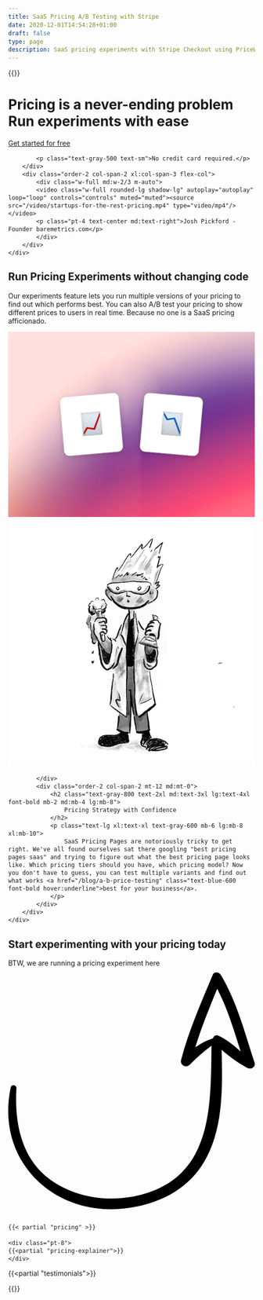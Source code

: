 ```yaml
---
title: SaaS Pricing A/B Testing with Stripe
date: 2020-12-01T14:54:28+01:00
draft: false
type: page
description: SaaS pricing experiments with Stripe Checkout using PriceWell
---
```

{{<rawhtml>}}
    <div class="py-12 md:py-24">
    <div class="max-w-screen-xl mx-auto px-6 lg:px-8 xl:px-4 grid md:grid-cols-4 xl:grid-cols-5 gap-x-12 lg:gap-x-20">
        <div class="order-1 col-span-2 self-center my-12 md:my-0">
            <h1 class="text-gray-800 text-3xl md:text-4xl lg:text-5xl font-bold mb-2 md:mb-4 lg:mb-8">
                Pricing is a never-ending problem <br/>
                Run experiments with ease
            </h1>
            <div class="flex space-x-4 mt-6">
                <a href="https://app.pricewell.io/register"
                    class="button"
                    data-analytics="Signup"
                >
                    Get started for free
                </a>
            </div>

            <p class="text-gray-500 text-sm">No credit card required.</p>
        </div>
        <div class="order-2 col-span-2 xl:col-span-3 flex-col">
            <div class="w-full md:w-2/3 m-auto">
            <video class="w-full rounded-lg shadow-lg" autoplay="autoplay" loop="loop" controls="controls" muted="muted"><source src="/video/startups-for-the-rest-pricing.mp4" type="video/mp4"/></video>
            <p class="pt-4 text-center md:text-right">Josh Pickford - Founder baremetrics.com</p>
            </div>
        </div>
    </div>

</div>
    <div class="py-12 md:py-24 bg-gray-100">
    <div class="max-w-screen-xl mx-auto px-6 lg:px-8 xl:px-4 grid md:grid-cols-4 xl:grid-cols-5 gap-x-12 lg:gap-x-20">
            <div class="order-2 md:order-1 col-span-2 self-center mt-12 md:mt-0">
            <h2 class="text-gray-800 text-2xl md:text-3xl lg:text-4xl font-bold mb-2 md:mb-4 lg:mb-8">
                    Run Pricing Experiments without changing code
                </h2>
                <p class="text-lg xl:text-xl text-gray-600 mb-6 lg:mb-8 xl:mb-10">
                    Our experiments feature lets you run multiple versions of your pricing to find out which performs best. You can also A/B test your pricing to show different prices to users in real time. Because no one is a SaaS pricing afficionado.
                </p>                
            </div>
            <div class="order-1 md:order-2 col-span-2 xl:col-span-3">
                <img src='/img/experiments/testing.jpeg' class="rounded-lg shadow-2xl" alt="" />
            </div>
        </div>
    </div>



<div class="py-12 md:py-24 pb-12 lg:pb-16 bg-gray-100">
    <div class="max-w-screen-xl mx-auto px-6 lg:px-8 xl:px-4 grid md:grid-cols-4 xl:grid-cols-5 gap-x-12 lg:gap-x-20">
            <div class="order-1 col-span-2 xl:col-span-3 self-center">
                <img src='img/experiment.png' alt="" />
                
            </div>
            <div class="order-2 col-span-2 mt-12 md:mt-0">
                <h2 class="text-gray-800 text-2xl md:text-3xl lg:text-4xl font-bold mb-2 md:mb-4 lg:mb-8">
                    Pricing Strategy with Confidence
                </h2>
                <p class="text-lg xl:text-xl text-gray-600 mb-6 lg:mb-8 xl:mb-10">
                    SaaS Pricing Pages are notoriously tricky to get right. We've all found ourselves sat there googling "best pricing pages saas" and trying to figure out what the best pricing page looks like. Which pricing tiers should you have, which pricing model? Now you don't have to guess, you can test multiple variants and find out what works <a href="/blog/a-b-price-testing" class="text-blue-600 font-bold hover:underline">best for your business</a>.
                </p>
            </div>
        </div>
    </div>

<div class="bg-gray-100">
<div class="max-w-screen-xl mx-auto px-6 lg:px-8 xl:px-4 py-12 lg:py-16 xl:py-24">
    <div class="text-center mb-6 md:mb-8">
        <h2 id="pricing" class="text-black text-3xl md:text-4xl lg:text-5xl font-bold mb-2 md:mb-4">Start experimenting with your pricing today</h2>
        <p class="text-lg xl:text-xl text-gray-800 relative w-1/2 m-auto">BTW, we are running a pricing experiment here <svg xmlns="http://www.w3.org/2000/svg" viewBox="0 0 372.136 372.136" class="w-12 ml-10 transform rotate-120 fill-current text-black"><path d="M371.682 143.271c-14.688-44.676-26.316-90.576-50.797-131.58-2.447-4.284-10.403-5.508-12.239 0-17.748 42.228-36.108 83.844-47.736 127.908-1.836 7.344 7.344 12.852 12.852 7.344 10.404-10.404 21.421-20.196 33.049-28.764-1.225 90.576 1.836 195.84-105.876 223.992-47.736 12.24-100.98 5.509-140.76-25.092C18.557 284.644 9.377 231.4 12.437 181.828c0-4.896-7.344-6.12-8.568-1.224-23.868 110.772 66.096 197.064 176.256 181.764 54.468-7.344 100.368-33.048 123.624-85.068 20.809-46.512 19.584-102.204 18.36-153 11.628 10.404 24.479 19.584 37.943 26.928 6.121 3.672 14.077-1.224 11.63-7.957zm-55.08-40.391c-3.672-1.224-6.12.612-7.345 3.672l-.611.612c-9.792 3.06-18.36 7.956-26.316 13.464 9.18-29.988 21.42-59.364 33.048-88.128 15.912 29.988 25.092 62.424 35.496 94.248-11.017-9.18-21.421-18.36-34.272-23.868z"/></svg></p>
    </div>
    

    {{< partial "pricing" >}}

    <div class="pt-8">
    {{<partial "pricing-explainer">}}
    </div>

</div>
</div>

{{<partial "testimonials">}}

{{</rawhtml>}}